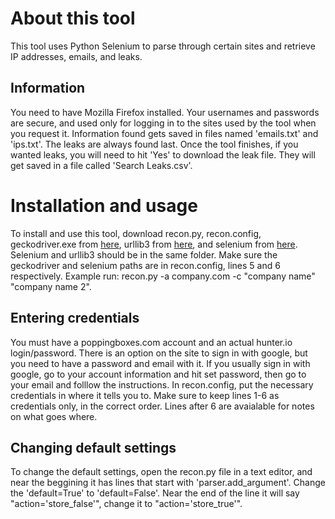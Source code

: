# About this tool
This tool uses Python Selenium to parse through certain sites and retrieve IP addresses, emails, and leaks.

## Information
You need to have Mozilla Firefox installed.  Your usernames and passwords are secure, and used only for logging in to the sites used by the tool when you request it.  Information found gets saved in files named 'emails.txt' and 'ips.txt'.  The leaks are always found last.  Once the tool finishes, if you wanted leaks, you will need to hit 'Yes' to download the leak file.  They will get saved in a file called 'Search Leaks.csv'.

# Installation and usage
To install and use this tool, download recon.py, recon.config, geckodriver.exe from [here](https://github.com/mozilla/geckodriver/releases), urllib3 from [here](https://github.com/urllib3/urllib3/tree/master/src), and selenium from [here](https://pypi.org/project/selenium).  Selenium and urllib3 should be in the same folder.  Make sure the geckodriver and selenium paths are in recon.config, lines 5 and 6 respectively.  Example run: recon.py -a company.com -c "company name" "company name 2".

## Entering credentials
You must have a poppingboxes.com account and an actual hunter.io login/password.  There is an option on the site to sign in with google, but you need to have a password and email with it.  If you usually sign in with google, go to your account information and hit set password, then go to your email and folllow the instructions.  In recon.config, put the necessary credentials in where it tells you to.  Make sure to keep lines 1-6 as credentials only, in the correct order.  Lines after 6 are avaialable for notes on what goes where.

## Changing default settings
To change the default settings, open the recon.py file in a text editor, and near the beggining it has lines that start with 'parser.add_argument'.  Change the 'default=True' to 'default=False'.  Near the end of the line it will say "action='store_false'", change it to "action='store_true'".
